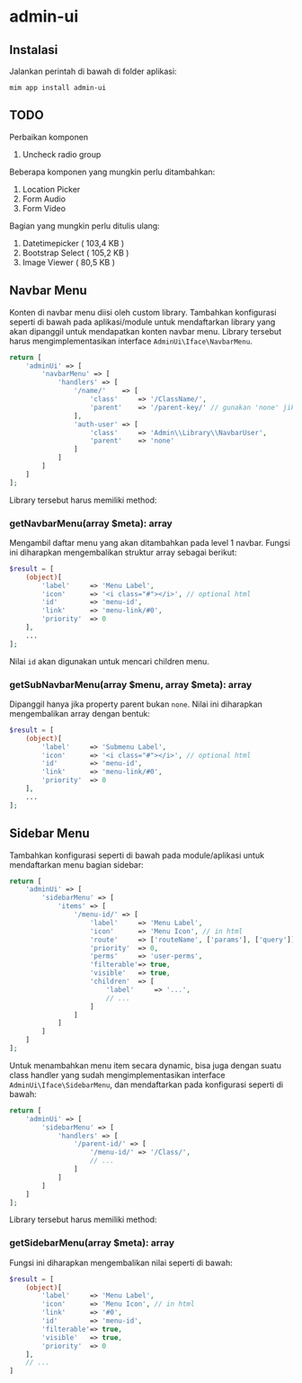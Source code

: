 # admin-ui

## Instalasi

Jalankan perintah di bawah di folder aplikasi:

```
mim app install admin-ui
```

## TODO

Perbaikan komponen

1. Uncheck radio group

Beberapa komponen yang mungkin perlu ditambahkan:

1. Location Picker
1. Form Audio
1. Form Video

Bagian yang mungkin perlu ditulis ulang:

1. Datetimepicker ( 103,4 KB )
1. Bootstrap Select ( 105,2 KB )
1. Image Viewer ( 80,5 KB )

## Navbar Menu

Konten di navbar menu diisi oleh custom library. Tambahkan konfigurasi seperti di bawah
pada aplikasi/module untuk mendaftarkan library yang akan dipanggil untuk mendapatkan
konten navbar menu. Library tersebut harus mengimplementasikan interface `AdminUi\Iface\NavbarMenu`.

```php
return [
    'adminUi' => [
        'navbarMenu' => [
            'handlers' => [
                '/name/'    => [
                    'class'     => '/ClassName/',
                    'parent'    => '/parent-key/' // gunakan 'none' jika tanpa parent
                ],
                'auth-user' => [
                    'class'     => 'Admin\\Library\\NavbarUser',
                    'parent'    => 'none'
                ]
            ]
        ]
    ]
];
```

Library tersebut harus memiliki method:

### getNavbarMenu(array $meta): array

Mengambil daftar menu yang akan ditambahkan pada level 1 navbar. Fungsi ini diharapkan mengembalikan
struktur array sebagai berikut:

```php
$result = [
    (object)[
        'label'     => 'Menu Label',
        'icon'      => '<i class="#"></i>', // optional html
        'id'        => 'menu-id',
        'link'      => 'menu-link/#0',
        'priority'  => 0
    ],
    ...
];
```

Nilai `id` akan digunakan untuk mencari children menu.

### getSubNavbarMenu(array $menu, array $meta): array

Dipanggil hanya jika property parent bukan `none`. Nilai ini diharapkan mengembalikan array dengan bentuk:

```php
$result = [
    (object)[
        'label'     => 'Submenu Label',
        'icon'      => '<i class="#"></i>', // optional html
        'id'        => 'menu-id',
        'link'      => 'menu-link/#0',
        'priority'  => 0
    ],
    ...
];
```

## Sidebar Menu

Tambahkan konfigurasi seperti di bawah pada module/aplikasi untuk mendaftarkan menu bagian
sidebar:

```php
return [
    'adminUi' => [
        'sidebarMenu' => [
            'items' => [
                '/menu-id/' => [
                    'label'     => 'Menu Label',
                    'icon'      => 'Menu Icon', // in html
                    'route'     => ['routeName', ['params'], ['query']],
                    'priority'  => 0,
                    'perms'     => 'user-perms',
                    'filterable'=> true,
                    'visible'   => true,
                    'children'  => [
                        'label'     => '...',
                        // ...
                    ]
                ]
            ]
        ]
    ]
];
```

Untuk menambahkan menu item secara dynamic, bisa juga dengan suatu class handler yang sudah
mengimplementasikan interface `AdminUi\Iface\SidebarMenu`, dan mendaftarkan pada konfigurasi
seperti di bawah:

```php
return [
    'adminUi' => [
        'sidebarMenu' => [
            'handlers' => [
                '/parent-id/' => [
                    '/menu-id/' => '/Class/',
                    // ...
                ]
            ]
        ]
    ]
];
```

Library tersebut harus memiliki method:

### getSidebarMenu(array $meta): array

Fungsi ini diharapkan mengembalikan nilai seperti di bawah:

```php
$result = [
    (object)[
        'label'     => 'Menu Label',
        'icon'      => 'Menu Icon', // in html
        'link'      => '#0',
        'id'        => 'menu-id',
        'filterable'=> true,
        'visible'   => true,
        'priority'  => 0
    ],
    // ...
]
```